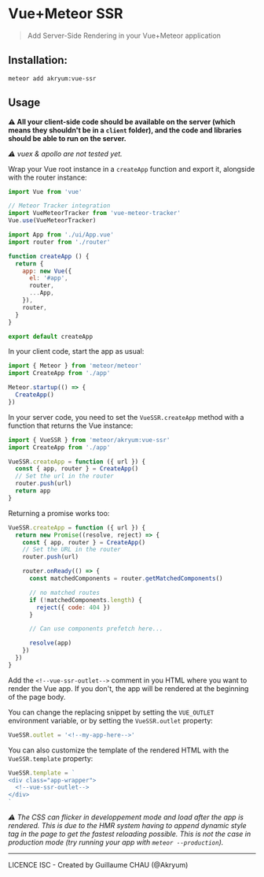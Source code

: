 # Vue+Meteor SSR

> Add Server-Side Rendering in your Vue+Meteor application

## Installation:

```
meteor add akryum:vue-ssr
```

## Usage

**:warning: All your client-side code should be available on the server (which means they shouldn't be in a `client` folder), and the code and libraries should be able to run on the server.**

*:warning: vuex & apollo are not tested yet.*

Wrap your Vue root instance in a `createApp` function and export it, alongside with the router instance:

```javascript
import Vue from 'vue'

// Meteor Tracker integration
import VueMeteorTracker from 'vue-meteor-tracker'
Vue.use(VueMeteorTracker)

import App from './ui/App.vue'
import router from './router'

function createApp () {
  return {
    app: new Vue({
      el: '#app',
      router,
      ...App,
    }),
    router,
  }
}

export default createApp
```

In your client code, start the app as usual:

```javascript
import { Meteor } from 'meteor/meteor'
import CreateApp from './app'

Meteor.startup(() => {
  CreateApp()
})
```

In your server code, you need to set the `VueSSR.createApp` method with a function that returns the Vue instance:

```javascript
import { VueSSR } from 'meteor/akryum:vue-ssr'
import CreateApp from './app'

VueSSR.createApp = function ({ url }) {
  const { app, router } = CreateApp()
  // Set the url in the router
  router.push(url)
  return app
}
```

Returning a promise works too:

```javascript
VueSSR.createApp = function ({ url }) {
  return new Promise((resolve, reject) => {
    const { app, router } = CreateApp()
    // Set the URL in the router
    router.push(url)

    router.onReady(() => {
      const matchedComponents = router.getMatchedComponents()

      // no matched routes
      if (!matchedComponents.length) {
        reject({ code: 404 })
      }

      // Can use components prefetch here...

      resolve(app)
    })
  })
}
```

Add the `<!--vue-ssr-outlet-->` comment in you HTML where you want to render the Vue app. If you don't, the app will be rendered at the beginning of the page body.

You can change the replacing snippet by setting the `VUE_OUTLET` environment variable, or by setting the `VueSSR.outlet` property:

```javascript
VueSSR.outlet = '<!--my-app-here-->'
```

You can also customize the template of the rendered HTML with the `VueSSR.template` property:

```javascript
VueSSR.template = `
<div class="app-wrapper">
  <!--vue-ssr-outlet-->
</div>
`
```

*:warning: The CSS can flicker in developpement mode and load after the app is rendered. This is due to the HMR system having to append dynamic style tag in the page to get the fastest reloading possible. This is not the case in production mode (try running your app with `meteor --production`).*

---

LICENCE ISC - Created by Guillaume CHAU (@Akryum)
